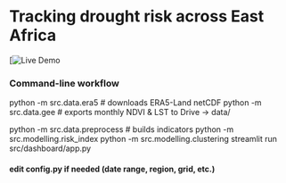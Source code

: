 # Tracking drought risk across East Africa

[![Live Demo](https://sophia14324-tracking-drought-risk-across-srcdashboardapp-navgit.streamlit.app/)

### Command-line workflow
python -m src.data.era5         # downloads ERA5-Land netCDF
python -m src.data.gee          # exports monthly NDVI & LST to Drive → data/

python -m src.data.preprocess   # builds indicators
python -m src.modelling.risk_index
python -m src.modelling.clustering
streamlit run src/dashboard/app.py


#### edit config.py if needed (date range, region, grid, etc.)
